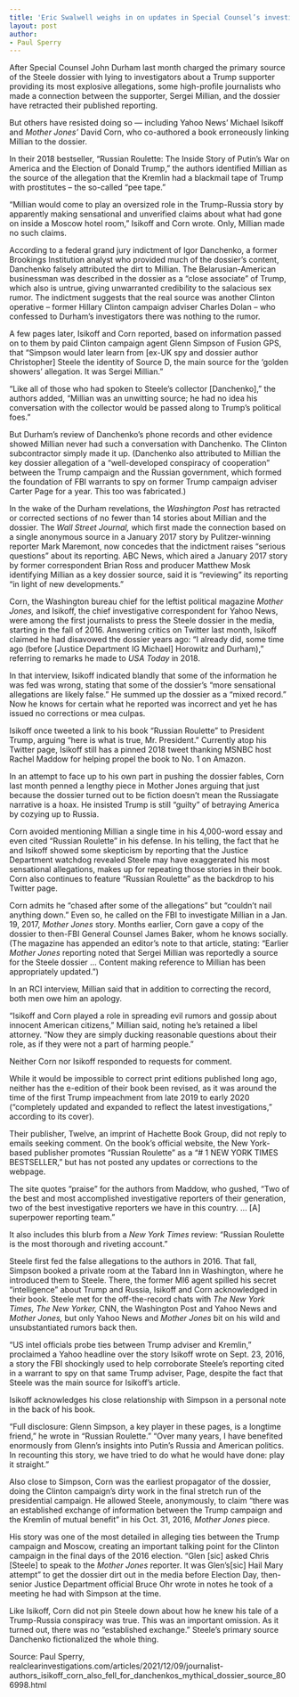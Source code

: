 ```yaml
---
title: 'Eric Swalwell weighs in on updates in Special Counsel’s investigation'
layout: post
author:
- Paul Sperry
---
```


After Special Counsel John Durham last month charged the primary source of the Steele dossier with lying to investigators about a Trump supporter providing its most explosive allegations, some high-profile journalists who made a connection between the supporter, Sergei Millian, and the dossier have retracted their published reporting.

But others have resisted doing so — including Yahoo News’ Michael Isikoff and *Mother Jones’* David Corn, who co-authored a book erroneously linking Millian to the dossier.

In their 2018 bestseller, “Russian Roulette: The Inside Story of Putin’s War on America and the Election of Donald Trump,” the authors identified Millian as the source of the allegation that the Kremlin had a blackmail tape of Trump with prostitutes – the so-called “pee tape.”

“Millian would come to play an oversized role in the Trump-Russia story by apparently making sensational and unverified claims about what had gone on inside a Moscow hotel room,” Isikoff and Corn wrote. Only, Millian made no such claims.

According to a federal grand jury indictment of Igor Danchenko, a former Brookings Institution analyst who provided much of the dossier’s content, Danchenko falsely attributed the dirt to Millian. The Belarusian-American businessman was described in the dossier as a “close associate” of Trump, which also is untrue, giving unwarranted credibility to the salacious sex rumor. The indictment suggests that the real source was another Clinton operative – former Hillary Clinton campaign adviser Charles Dolan – who confessed to Durham’s investigators there was nothing to the rumor.

A few pages later, Isikoff and Corn reported, based on information passed on to them by paid Clinton campaign agent Glenn Simpson of Fusion GPS, that “Simpson would later learn from [ex-UK spy and dossier author Christopher] Steele the identity of Source D, the main source for the ‘golden showers’ allegation. It was Sergei Millian.”

“Like all of those who had spoken to Steele’s collector [Danchenko],” the authors added, “Millian was an unwitting source; he had no idea his conversation with the collector would be passed along to Trump’s political foes.”

But Durham’s review of Danchenko’s phone records and other evidence showed Millian never had such a conversation with Danchenko. The Clinton subcontractor simply made it up. (Danchenko also attributed to Millian the key dossier allegation of a “well-developed conspiracy of cooperation” between the Trump campaign and the Russian government, which formed the foundation of FBI warrants to spy on former Trump campaign adviser Carter Page for a year. This too was fabricated.)

In the wake of the Durham revelations, the *Washington Post* has retracted or corrected sections of no fewer than 14 stories about Millian and the dossier. The *Wall Street Journal,* which first made the connection based on a single anonymous source in a January 2017 story by Pulitzer-winning reporter Mark Maremont, now concedes that the indictment raises “serious questions” about its reporting. ABC News, which aired a January 2017 story by former correspondent Brian Ross and producer Matthew Mosk identifying Millian as a key dossier source, said it is “reviewing” its reporting “in light of new developments.”

Corn, the Washington bureau chief for the leftist political magazine *Mother Jones,* and Isikoff, the chief investigative correspondent for Yahoo News, were among the first journalists to press the Steele dossier in the media, starting in the fall of 2016. Answering critics on Twitter last month, Isikoff claimed he had disavowed the dossier years ago: “I already did, some time ago (before [Justice Department IG Michael] Horowitz and Durham),” referring to remarks he made to *USA Today* in 2018.

In that interview, Isikoff indicated blandly that some of the information he was fed was wrong, stating that some of the dossier’s “more sensational allegations are likely false.” He summed up the dossier as a “mixed record.” Now he knows for certain what he reported was incorrect and yet he has issued no corrections or mea culpas.

Isikoff once tweeted a link to his book “Russian Roulette” to President Trump, arguing “here is what is true, Mr. President.” Currently atop his Twitter page, Isikoff still has a pinned 2018 tweet thanking MSNBC host Rachel Maddow for helping propel the book to No. 1 on Amazon.

In an attempt to face up to his own part in pushing the dossier fables, Corn last month penned a lengthy piece in Mother Jones arguing that just because the dossier turned out to be fiction doesn’t mean the Russiagate narrative is a hoax. He insisted Trump is still “guilty” of betraying America by cozying up to Russia.

Corn avoided mentioning Millian a single time in his 4,000-word essay and even cited “Russian Roulette” in his defense. In his telling, the fact that he and Isikoff showed some skepticism by reporting that the Justice Department watchdog revealed Steele may have exaggerated his most sensational allegations, makes up for repeating those stories in their book. Corn also continues to feature “Russian Roulette” as the backdrop to his Twitter page.

Corn admits he “chased after some of the allegations” but “couldn’t nail anything down.” Even so, he called on the FBI to investigate Millian in a Jan. 19, 2017, *Mother Jones* story. Months earlier, Corn gave a copy of the dossier to then-FBI General Counsel James Baker, whom he knows socially. (The magazine has appended an editor’s note to that article, stating: “Earlier *Mother Jones* reporting noted that Sergei Millian was reportedly a source for the Steele dossier … Content making reference to Millian has been appropriately updated.”)

In an RCI interview, Millian said that in addition to correcting the record, both men owe him an apology.

“Isikoff and Corn played a role in spreading evil rumors and gossip about innocent American citizens,” Millian said, noting he’s retained a libel attorney. “Now they are simply ducking reasonable questions about their role, as if they were not a part of harming people.”

Neither Corn nor Isikoff responded to requests for comment.

While it would be impossible to correct print editions published long ago, neither has the e-edition of their book been revised, as it was around the time of the first Trump impeachment from late 2019 to early 2020 (“completely updated and expanded to reflect the latest investigations,” according to its cover).

Their publisher, Twelve, an imprint of Hachette Book Group, did not reply to emails seeking comment. On the book’s official website, the New York-based publisher promotes “Russian Roulette” as a “# 1 NEW YORK TIMES BESTSELLER,” but has not posted any updates or corrections to the webpage.

The site quotes “praise” for the authors from Maddow, who gushed, “Two of the best and most accomplished investigative reporters of their generation, two of the best investigative reporters we have in this country. ... [A] superpower reporting team.”

It also includes this blurb from a *New York Times* review: “Russian Roulette is the most thorough and riveting account.”

Steele first fed the false allegations to the authors in 2016. That fall, Simpson booked a private room at the Tabard Inn in Washington, where he introduced them to Steele. There, the former MI6 agent spilled his secret “intelligence” about Trump and Russia, Isikoff and Corn acknowledged in their book. Steele met for the off-the-record chats with *The New York Times,* *The New Yorker,* CNN, the Washington Post and Yahoo News and *Mother Jones,* but only Yahoo News and *Mother Jones* bit on his wild and unsubstantiated rumors back then.

“US intel officials probe ties between Trump adviser and Kremlin,” proclaimed a Yahoo headline over the story Isikoff wrote on Sept. 23, 2016, a story the FBI shockingly used to help corroborate Steele’s reporting cited in a warrant to spy on that same Trump adviser, Page, despite the fact that Steele was the main source for Isikoff’s article.

Isikoff acknowledges his close relationship with Simpson in a personal note in the back of his book.

“Full disclosure: Glenn Simpson, a key player in these pages, is a longtime friend,” he wrote in “Russian Roulette.” “Over many years, I have benefited enormously from Glenn’s insights into Putin’s Russia and American politics. In recounting this story, we have tried to do what he would have done: play it straight.”

Also close to Simpson, Corn was the earliest propagator of the dossier, doing the Clinton campaign’s dirty work in the final stretch run of the presidential campaign. He allowed Steele, anonymously, to claim “there was an established exchange of information between the Trump campaign and the Kremlin of mutual benefit” in his Oct. 31, 2016, *Mother Jones* piece.

His story was one of the most detailed in alleging ties between the Trump campaign and Moscow, creating an important talking point for the Clinton campaign in the final days of the 2016 election. “Glen [sic] asked Chris [Steele] to speak to the *Mother Jones* reporter. It was Glen’s[sic] Hail Mary attempt” to get the dossier dirt out in the media before Election Day, then-senior Justice Department official Bruce Ohr wrote in notes he took of a meeting he had with Simpson at the time.

Like Isikoff, Corn did not pin Steele down about how he knew his tale of a Trump-Russia conspiracy was true. This was an important omission. As it turned out, there was no “established exchange.” Steele’s primary source Danchenko fictionalized the whole thing.

Source: Paul Sperry, realclearinvestigations.com/articles/2021/12/09/journalist-authors_isikoff_corn_also_fell_for_danchenkos_mythical_dossier_source_806998.html
